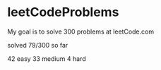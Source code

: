 # leetCodeProblems
My goal is to solve 300 problems at leetCode.com

solved 79/300 so far

42 easy
33 medium
4 hard

